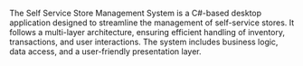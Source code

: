 The Self Service Store Management System is a C#-based desktop application designed to streamline the management of self-service stores. It follows a multi-layer architecture, ensuring efficient handling of inventory, transactions, and user interactions. The system includes business logic, data access, and a user-friendly presentation layer.
